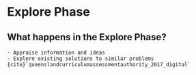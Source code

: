 # Explore Phase

## What happens in the Explore Phase?



```{admonition} Unit 1 subject matter covered:
- Appraise information and ideas
- Explore existing solutions to similar problems
{cite}`queenslandcurriculumassessmentauthority_2017_digital`
```